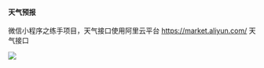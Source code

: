 ####  天气预报

微信小程序之练手项目，天气接口使用阿里云平台 https://market.aliyun.com/ 天气接口

![](https://github.com/liangtongdev/WxWeather/blob/master/screenshot.png)

